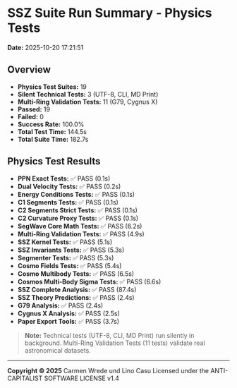 # SSZ Suite Run Summary - Physics Tests

**Date:** 2025-10-20 17:21:51

## Overview

- **Physics Test Suites:** 19
- **Silent Technical Tests:** 3 (UTF-8, CLI, MD Print)
- **Multi-Ring Validation Tests:** 11 (G79, Cygnus X)
- **Passed:** 19
- **Failed:** 0
- **Success Rate:** 100.0%
- **Total Test Time:** 144.5s
- **Total Suite Time:** 182.7s

## Physics Test Results

- **PPN Exact Tests:** ✅ PASS (0.1s)
- **Dual Velocity Tests:** ✅ PASS (0.2s)
- **Energy Conditions Tests:** ✅ PASS (0.1s)
- **C1 Segments Tests:** ✅ PASS (0.1s)
- **C2 Segments Strict Tests:** ✅ PASS (0.1s)
- **C2 Curvature Proxy Tests:** ✅ PASS (0.1s)
- **SegWave Core Math Tests:** ✅ PASS (6.2s)
- **Multi-Ring Validation Tests:** ✅ PASS (4.9s)
- **SSZ Kernel Tests:** ✅ PASS (5.1s)
- **SSZ Invariants Tests:** ✅ PASS (5.3s)
- **Segmenter Tests:** ✅ PASS (5.3s)
- **Cosmo Fields Tests:** ✅ PASS (5.4s)
- **Cosmo Multibody Tests:** ✅ PASS (6.5s)
- **Cosmos Multi-Body Sigma Tests:** ✅ PASS (6.6s)
- **SSZ Complete Analysis:** ✅ PASS (87.4s)
- **SSZ Theory Predictions:** ✅ PASS (2.4s)
- **G79 Analysis:** ✅ PASS (2.4s)
- **Cygnus X Analysis:** ✅ PASS (2.5s)
- **Paper Export Tools:** ✅ PASS (3.7s)

> **Note:** Technical tests (UTF-8, CLI, MD Print) run silently in background.
> Multi-Ring Validation Tests (11 tests) validate real astronomical datasets.

---

**Copyright © 2025**
Carmen Wrede und Lino Casu
Licensed under the ANTI-CAPITALIST SOFTWARE LICENSE v1.4
